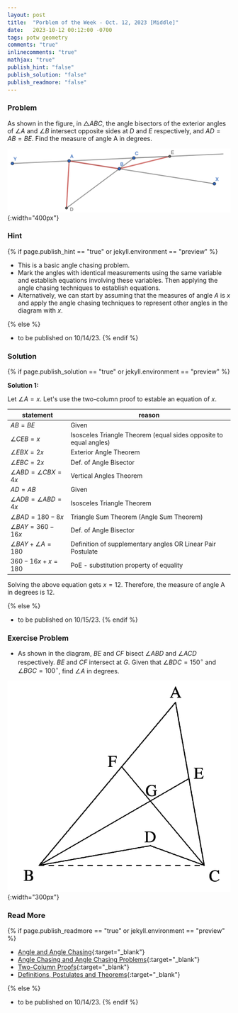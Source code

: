 ```yaml
---
layout: post
title:  "Porblem of the Week - Oct. 12, 2023 [Middle]"
date:   2023-10-12 00:12:00 -0700
tags: potw geometry
comments: "true"
inlinecomments: "true"
mathjax: "true"
publish_hint: "false"
publish_solution: "false"
publish_readmore: "false"
---
```

### Problem
As shown in the figure, in $\triangle ABC$, the angle bisectors of the exterior angles of $\angle A$ and $\angle B$ intersect opposite sides at $D$ and $E$
respectively, and $AD = AB = BE$. Find the measure of angle A in degrees.

![img](/assets/potw_imgs/potw-7-1.png){:width="400px"} 

<!--more-->

### Hint
{% if page.publish_hint == "true" or jekyll.environment == "preview" %}

- This is a basic angle chasing problem.
- Mark the angles with identical measurements using the same variable and establish equations involving these variables. Then applying the angle chasing techniques to establish equations.
- Alternatively, we can start by assuming that the measures of angle $A$ is $x$ and apply the angle chasing techniques to represent other angles in the diagram with $x$.

{% else %}
- to be published on 10/14/23.
{% endif %}

### Solution 
{% if page.publish_solution == "true" or jekyll.environment == "preview" %}

**Solution 1:**

Let $\angle A = x$. Let's use the two-column proof to estable an equation of $x$.

| **statement** | **reason** |
|-----------|--------|
| $AB=BE$   | Given  |
| $\angle CEB = x$  | Isosceles Triangle Theorem (equal sides opposite to equal angles) |
| $\angle EBX = 2x$ | Exterior Angle Theorem |
| $\angle EBC = 2x$ | Def. of Angle Bisector |
| $\angle ABD = \angle CBX = 4x$ | Vertical Angles Theorem |
| $AD = AB$ | Given |
| $\angle ADB = \angle ABD = 4x$ | Isosceles Triangle Theorem |
| $\angle BAD = 180 - 8x$ | Triangle Sum Theorem (Angle Sum Theorem) |
| $\angle BAY = 360 - 16x$ | Def. of Angle Bisector |
| $\angle BAY + \angle A = 180$ | Definition of supplementary angles OR Linear Pair Postulate |
| $360 - 16x + x = 180$ | PoE - substitution property of equality |

Solving the above equation gets $x = 12$. Therefore, the measure of angle A in degrees is $12$.

{% else %}
- to be published on 10/15/23.
{% endif %}

### Exercise Problem
- As shown in the diagram, $BE$ and $CF$ bisect $\angle ABD$ and $\angle ACD$
respectively. $BE$ and $CF$ intersect at $G$. Given that $\angle BDC = 150^{\circ}$
and $\angle BGC = 100^{\circ}$, find $\angle A$ in degrees.

![img](/assets/potw_imgs/potw-7-2.png){:width="300px"} 

### Read More
{% if page.publish_readmore == "true" or jekyll.environment == "preview" %}

- [Angle and Angle Chasing](https://artofproblemsolving.com/wiki/index.php/Angle){:target="_blank"}
- [Angle Chasing and Angle Chasing Problems](https://www.cut-the-knot.org/WhatIs/WhatIsAngleChasing.shtml){:target="_blank"}
- [Two-Column Proofs](https://www.ck12.org/geometry/properties-and-proofs/lesson/Two-Column-Proofs-BSC-GEOM/){:target="_blank"}
- [Definitions, Postulates and Theorems](https://www.ouchihs.org/ourpages/auto/2013/7/26/52822673/Geo-PostulatesTheorems-List.pdf){:target="_blank"}

{% else %}
- to be published on 10/14/23.
{% endif %}
